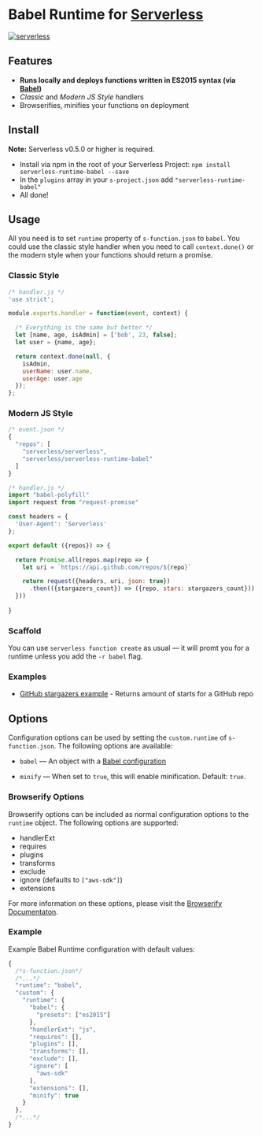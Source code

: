 # Babel Runtime for [Serverless](http://serverless.com)

[![serverless](http://public.serverless.com/badges/v3.svg)](http://www.serverless.com)

## Features 
 *  **Runs locally and deploys functions written in ES2015 syntax (via [Babel](https://babeljs.io/))**
 *  *Classic* and *Modern JS Style* handlers
 *  Browserifies, minifies your functions on deployment

## Install
**Note:** Serverless v0.5.0 or higher is required.
* Install via npm in the root of your Serverless Project: `npm install serverless-runtime-babel --save`
* In the `plugins` array in your `s-project.json` add `"serverless-runtime-babel"`
* All done!

## Usage
All you need is to set `runtime` property of `s-function.json` to `babel`.
You could use the classic style handler when you need to call `context.done()` or the modern style when your functions should return a promise.

### Classic Style
```javascript
/* handler.js */
'use strict';

module.exports.handler = function(event, context) {

  /* Everything is the same but better */
  let [name, age, isAdmin] = ['bob', 23, false];
  let user = {name, age};

  return context.done(null, {
    isAdmin,
    userName: user.name,
    userAge: user.age
  });
};
```

### Modern JS Style
```javascript
/* event.json */
{
  "repos": [
    "serverless/serverless",
    "serverless/serverless-runtime-babel"
  ]
}
```
```javascript
/* handler.js */
import "babel-polyfill"
import request from "request-promise"

const headers = {
  'User-Agent': 'Serverless'
};

export default ({repos}) => {

  return Promise.all(repos.map(repo => {
    let uri = `https://api.github.com/repos/${repo}`

    return request({headers, uri, json: true})
      .then(({stargazers_count}) => ({repo, stars: stargazers_count}))
  }))
​
}
```

### Scaffold
You can use `serverless function create` as usual — it will promt you for a runtime unless you add the `-r babel` flag.

### Examples
* [GitHub stargazers example](https://github.com/serverless/serverless-runtime-babel/tree/master/examples/stars) - Returns amount of starts for a GitHub repo

## Options

Configuration options can be used by setting the `custom.runtime` of `s-function.json`. The following options are available:

* `babel` — An object with a [Babel configuration](https://babeljs.io/docs/usage/options/)

* `minify` — When set to `true`, this will enable minification. Default: `true`.

### Browserify Options

Browserify options can be included as normal configuration options to the `runtime` object. The following options are supported:

* handlerExt
* requires
* plugins
* transforms
* exclude
* ignore (defaults to `["aws-sdk"]`)
* extensions

For more information on these options, please visit the [Browserify Documentaton](https://github.com/substack/node-browserify#usage).

### Example

Example Babel Runtime configuration with default values:

```javascript
{
  /*s-function.json*/
  /*...*/
  "runtime": "babel",
  "custom": {
    "runtime": {
      "babel": { 
      	"presets": ["es2015"]
      },
      "handlerExt": "js",
      "requires": [],
      "plugins": [],
      "transforms": [],
      "exclude": [],
      "ignore": [
        "aws-sdk"
      ],
      "extensions": [],
      "minify": true
    }
  },
  /*...*/
}
```
